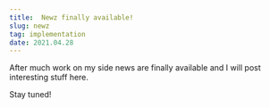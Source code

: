 ```yaml
---
title:  Newz finally available!
slug: newz
tag: implementation
date: 2021.04.28
---
```


After much work on my side news are finally available and I will post interesting stuff here.

Stay tuned!